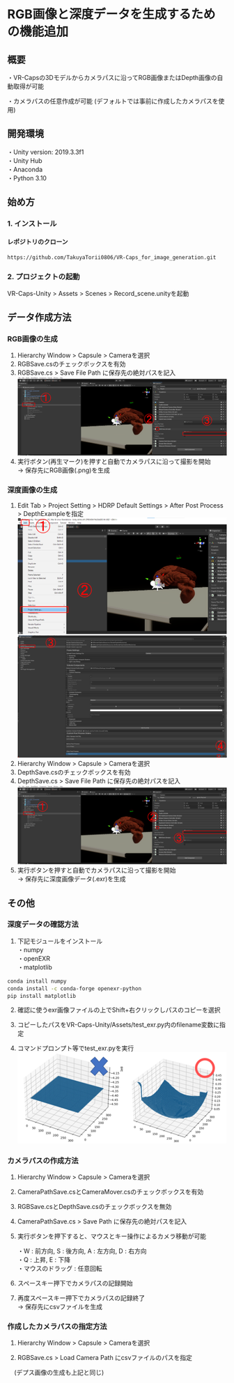 RGB画像と深度データを生成するための機能追加
=====


## 概要
・VR-Capsの3Dモデルからカメラパスに沿ってRGB画像またはDepth画像の自動取得が可能

・カメラパスの任意作成が可能  (デフォルトでは事前に作成したカメラパスを使用)  

## 開発環境
・Unity version: 2019.3.3f1  
・Unity Hub  
・Anaconda  
・Python 3.10  

## 始め方

### 1. インストール
#### レポジトリのクローン
```sh
https://github.com/TakuyaTorii0806/VR-Caps_for_image_generation.git  
```  

### 2. プロジェクトの起動  
VR-Caps-Unity > Assets > Scenes > Record_scene.unityを起動 

## データ作成方法  
### RGB画像の生成  
1. Hierarchy Window > Capsule > Cameraを選択  
2. RGBSave.csのチェックボックスを有効  
3. RGBSave.cs > Save File Path に保存先の絶対パスを記入  
   ![setting](readme_imgs/Unity_figure_RGB_all.png)
4. 実行ボタン(再生マーク)を押すと自動でカメラパスに沿って撮影を開始  
   -> 保存先にRGB画像(.png)を生成
   
### 深度画像の生成  
1. Edit Tab > Project Setting > HDRP Default Settings > After Post Process > DepthExampleを指定
   ![setting](readme_imgs/Unity_figure_Depth_edit_tab_all.png)
   ![setting](readme_imgs/Unity_figure_Depth_after_post_process_all.png)
3. Hierarchy Window > Capsule > Cameraを選択  
4. DepthSave.csのチェックボックスを有効  
5. DepthSave.cs > Save File Path に保存先の絶対パスを記入  
   ![setting](readme_imgs/Unity_Depth_all.png)  
6. 実行ボタンを押すと自動でカメラパスに沿って撮影を開始  
   -> 保存先に深度画像データ(.exr)を生成  


## その他
### 深度データの確認方法  

1. 下記モジュールをインストール  
・numpy  
・openEXR  
・matplotlib  
```sh
conda install numpy
conda install -c conda-forge openexr-python
pip install matplotlib
```  

2. 確認に使うexr画像ファイルの上でShift+右クリックしパスのコピーを選択  

3. コピーしたパスをVR-Caps-Unity/Assets/test_exr.py内のfilename変数に指定  

4. コマンドプロンプト等でtest_exr.pyを実行  
![fig](readme_imgs/text_exr.png)

### カメラパスの作成方法  
1. Hierarchy Window > Capsule > Cameraを選択  

2. CameraPathSave.csとCameraMover.csのチェックボックスを有効  

3. RGBSave.csとDepthSave.csのチェックボックスを無効  

4. CameraPathSave.cs > Save Path に保存先の絶対パスを記入  

5. 実行ボタンを押下すると、マウスとキー操作によるカメラ移動が可能  

   ・W : 前方向, S : 後方向, A : 左方向, D : 右方向  
   ・Q : 上昇, E : 下降  
   ・マウスのドラッグ : 任意回転  

6. スペースキー押下でカメラパスの記録開始
7. 再度スペースキー押下でカメラパスの記録終了  
   -> 保存先にcsvファイルを生成  

### 作成したカメラパスの指定方法  
1. Hierarchy Window > Capsule > Cameraを選択  

2. RGBSave.cs > Load Camera Path にcsvファイルのパスを指定  

&nbsp;&nbsp;&nbsp;&nbsp;(デプス画像の生成も上記と同じ)  




